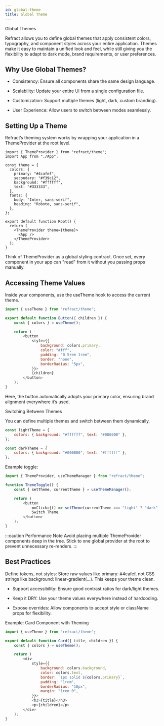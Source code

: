 ```yaml
---
id: global-theme
title: Global Theme
---
```


Global Themes

Refract allows you to define global themes that apply consistent colors, typography, and component styles across your entire application. Themes make it easy to maintain a unified look and feel, while still giving you the flexibility to adapt to dark mode, brand requirements, or user preferences.

## Why Use Global Themes?

- Consistency: Ensure all components share the same design language.

- Scalability: Update your entire UI from a single configuration file.

- Customization: Support multiple themes (light, dark, custom branding).

- User Experience: Allow users to switch between modes seamlessly.

## Setting Up a Theme

Refract’s theming system works by wrapping your application in a ThemeProvider at the root level.

```
import { ThemeProvider } from "refract/theme";
import App from "./App";

const theme = {
  colors: {
    primary: "#4cafef",
    secondary: "#f39c12",
    background: "#ffffff",
    text: "#333333",
  },
  fonts: {
    body: "Inter, sans-serif",
    heading: "Roboto, sans-serif",
  },
};

export default function Root() {
  return (
    <ThemeProvider theme={theme}>
      <App />
    </ThemeProvider>
  );
}
```

Think of ThemeProvider as a global styling contract. Once set, every component in your app can "read" from it without you passing props manually.

## Accessing Theme Values

Inside your components, use the useTheme hook to access the current theme.

```js
import { useTheme } from "refract/theme";

export default function Button({ children }) {
	const { colors } = useTheme();

	return (
		<button
			style={{
				background: colors.primary,
				color: "#fff",
				padding: "0.5rem 1rem",
				border: "none",
				borderRadius: "5px",
			}}>
			{children}
		</button>
	);
}
```

Here, the button automatically adopts your primary color, ensuring brand alignment everywhere it’s used.

Switching Between Themes

You can define multiple themes and switch between them dynamically.

```js
const lightTheme = {
	colors: { background: "#ffffff", text: "#000000" },
};

const darkTheme = {
	colors: { background: "#000000", text: "#ffffff" },
};
```

Example toggle:

```js
import { ThemeProvider, useThemeManager } from "refract/theme";

function ThemeToggle() {
	const { setTheme, currentTheme } = useThemeManager();

	return (
		<button
			onClick={() => setTheme(currentTheme === "light" ? "dark" : "light")}>
			Switch Theme
		</button>
	);
}
```

:::caution Performance Note
Avoid placing multiple ThemeProvider components deep in the tree. Stick to one global provider at the root to prevent unnecessary re-renders.
:::

## Best Practices

Define tokens, not styles: Store raw values like primary: #4cafef, not CSS strings like background: linear-gradient(...). This keeps your theme clean.

- Support accessibility: Ensure good contrast ratios for dark/light themes.

- Keep it DRY: Use your theme values everywhere instead of hardcoding.

- Expose overrides: Allow components to accept style or className props for flexibility.

Example: Card Component with Theming

```js
import { useTheme } from "refract/theme";

export default function Card({ title, children }) {
	const { colors } = useTheme();

	return (
		<div
			style={{
				background: colors.background,
				color: colors.text,
				border: `1px solid ${colors.primary}`,
				padding: "1rem",
				borderRadius: "10px",
				margin: "1rem 0",
			}}>
			<h3>{title}</h3>
			<p>{children}</p>
		</div>
	);
}
```

